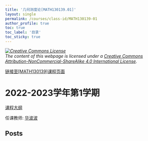 ```yaml
---
title: '几何测度论[MATH130139.01]'
layout: single
permalink: /courses/class-id/MATH130139-01
author_profile: true
toc: true
toc_label: '目录'
toc_sticky: true
---
```



<div class='notice--warning'>
	<p><i><a rel='license' href='http://creativecommons.org/licenses/by-nc-sa/4.0/'><img alt='Creative Commons License' style='border-width:0' src='https://i.creativecommons.org/l/by-nc-sa/4.0/88x31.png' /></a><br /> The content of this webpage is licensed under a <a rel='license' href='http://creativecommons.org/licenses/by-nc-sa/4.0/'>Creative Commons Attribution-NonCommercial-ShareAlike 4.0 International License</a>.</i></p>
</div>

<a href='https://fdu-math.github.io/courses/MATH130139'>链接至[MATH130139]课程页面</a>


# 2022-2023学年第1学期
<a href='https://fdu-math.github.io/courses/syllabus/MATH130139.01-2022-2023-1 (Encrypted).pdf'>课程大纲</a>

任课教师: <a href='https://fdu-math.github.io/teachers/华波波'>华波波</a>


## Posts

